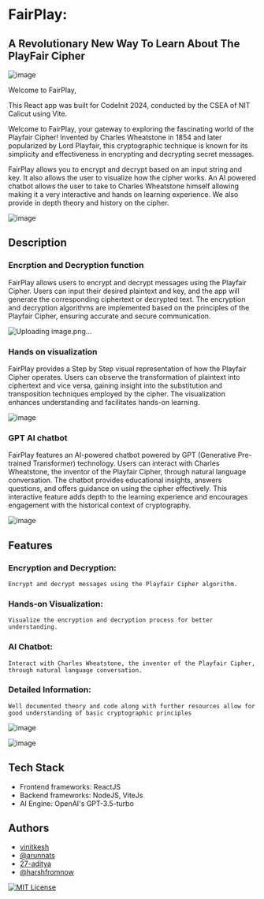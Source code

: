


# FairPlay: 
## A Revolutionary New Way To Learn About The PlayFair Cipher

![image](https://github.com/HackClub-NITC/FairPlay/assets/118368673/a57b6cb2-a9d6-46a3-87f7-11bae69aafec)

Welcome to FairPlay, 

This React app was built for CodeInit 2024, conducted by the CSEA of NIT Calicut using Vite.

Welcome to FairPlay, your gateway to exploring the fascinating world of the Playfair Cipher! Invented by Charles Wheatstone in 1854 and later popularized by Lord Playfair, this cryptographic technique is known for its simplicity and effectiveness in encrypting and decrypting secret messages.

FairPlay allows you to encrypt and decrypt based on an input string and key. It also allows the user to visualize how the cipher works. An AI powered chatbot allows the user to take to Charles Wheatstone himself allowing making it a very interactive and hands on learning experience. We also provide in depth theory and history on the cipher.

![image](https://github.com/HackClub-NITC/FairPlay/assets/118368673/7880c79c-e5ae-498d-b939-67856c089812)

## Description
### Encrption and Decryption function
FairPlay allows users to encrypt and decrypt messages using the Playfair Cipher. Users can input their desired plaintext and key, and the app will generate the corresponding ciphertext or decrypted text. The encryption and decryption algorithms are implemented based on the principles of the Playfair Cipher, ensuring accurate and secure communication.

![Uploading image.png…]()

### Hands on visualization
FairPlay provides a Step by Step visual representation of how the Playfair Cipher operates. Users can observe the transformation of plaintext into ciphertext and vice versa, gaining insight into the substitution and transposition techniques employed by the cipher. The visualization enhances understanding and facilitates hands-on learning.

![image](https://github.com/HackClub-NITC/FairPlay/assets/118368673/42bdda0f-0bd3-4db2-9482-880df2f03027)


### GPT AI chatbot
FairPlay features an AI-powered chatbot powered by GPT (Generative Pre-trained Transformer) technology. Users can interact with Charles Wheatstone, the inventor of the Playfair Cipher, through natural language conversation. The chatbot provides educational insights, answers questions, and offers guidance on using the cipher effectively. This interactive feature adds depth to the learning experience and encourages engagement with the historical context of cryptography.

![image](https://github.com/HackClub-NITC/FairPlay/assets/118368673/ca31f025-acab-4083-910c-5e13fcdd25ad)


## Features

### Encryption and Decryption: 
    Encrypt and decrypt messages using the Playfair Cipher algorithm.

### Hands-on Visualization:
    Visualize the encryption and decryption process for better understanding.

### AI Chatbot: 
    Interact with Charles Wheatstone, the inventor of the Playfair Cipher, through natural language conversation.

### Detailed Information: 
    Well documented theory and code along with further resources allow for good understanding of basic cryptographic principles 

![image](https://github.com/HackClub-NITC/FairPlay/assets/118368673/95d7a9e7-9f2c-426d-b1cf-30aa1846641e)

![image](https://github.com/HackClub-NITC/FairPlay/assets/118368673/63f6c67f-d209-46a7-b6ff-653b50163204)


## Tech Stack

- Frontend frameworks: ReactJS
- Backend frameworks: NodeJS, ViteJs 
- AI Engine: OpenAI's GPT-3.5-turbo

## Authors

- [vinitkesh](https://github.com/vinitkesh)
- [@arunnats](https://www.arunnats.com/)
- [27-aditya](https://github.com/27-aditya)
- [@harshfromnow](https://github.com/harshfromnow)


[![MIT License](https://img.shields.io/badge/License-MIT-green.svg)](https://choosealicense.com/licenses/mit/)

